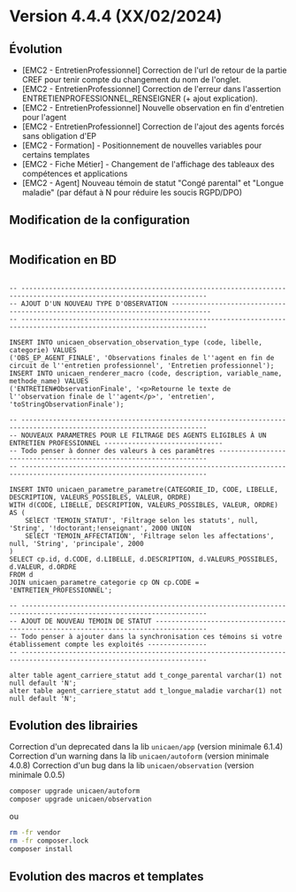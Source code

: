 Version 4.4.4 (XX/02/2024)
====

Évolution
---
- [EMC2 - EntretienProfessionnel] Correction de l'url de retour de la partie CREF pour tenir compte du changement du nom de l'onglet.
- [EMC2 - EntretienProfessionnel] Correction de l'erreur dans l'assertion ENTRETIENPROFESSIONNEL_RENSEIGNER (+ ajout explication).
- [EMC2 - EntretienProfessionnel] Nouvelle observation en fin d'entretien pour l'agent
- [EMC2 - EntretienProfessionnel] Correction de l'ajout des agents forcés sans obligation d'EP
- [EMC2 - Formation] - Positionnement de nouvelles variables pour certains templates
- [EMC2 - Fiche Métier] - Changement de l'affichage des tableaux des compétences et applications
- [EMC2 - Agent] Nouveau témoin de statut "Congé parental" et "Longue maladie" (par défaut à N pour réduire les soucis RGPD/DPO) 

Modification de la configuration
---

```bash
```

Modification en BD
---

```postgresql

-- ---------------------------------------------------------------------------------------------------------------------
-- AJOUT D'UN NOUVEAU TYPE D'OBSERVATION --------------------------------------------------------------------------------
-- ---------------------------------------------------------------------------------------------------------------------

INSERT INTO unicaen_observation_observation_type (code, libelle, categorie) VALUES 
('OBS_EP_AGENT_FINALE', 'Observations finales de l''agent en fin de circuit de l''entretien professionnel', 'Entretien professionnel');
INSERT INTO unicaen_renderer_macro (code, description, variable_name, methode_name) VALUES 
('ENTRETIEN#ObservationFinale', '<p>Retourne le texte de l''observation finale de l''agent</p>', 'entretien', 'toStringObservationFinale');

-- ---------------------------------------------------------------------------------------------------------------------
-- NOUVEAUX PARAMETRES POUR LE FILTRAGE DES AGENTS ELIGIBLES À UN ENTRETIEN PROFESSIONNEL ------------------------------
-- Todo penser à donner des valeurs à ces paramêtres -------------------------------------------------------------------    
-- ---------------------------------------------------------------------------------------------------------------------

INSERT INTO unicaen_parametre_parametre(CATEGORIE_ID, CODE, LIBELLE, DESCRIPTION, VALEURS_POSSIBLES, VALEUR, ORDRE)
WITH d(CODE, LIBELLE, DESCRIPTION, VALEURS_POSSIBLES, VALEUR, ORDRE) AS (
    SElECT 'TEMOIN_STATUT', 'Filtrage selon les statuts', null, 'String', '!doctorant;!enseignant', 2000 UNION
    SElECT 'TEMOIN_AFFECTATION', 'Filtrage selon les affectations', null, 'String', 'principale', 2000
)
SELECT cp.id, d.CODE, d.LIBELLE, d.DESCRIPTION, d.VALEURS_POSSIBLES, d.VALEUR, d.ORDRE
FROM d
JOIN unicaen_parametre_categorie cp ON cp.CODE = 'ENTRETIEN_PROFESSIONNEL';

-- ---------------------------------------------------------------------------------------------------------------------
-- AJOUT DE NOUVEAU TEMOIN DE STATUT -----------------------------------------------------------------------------------
-- Todo penser à ajouter dans la synchronisation ces témoins si votre établissement compte les exploités ---------------    
-- ---------------------------------------------------------------------------------------------------------------------

alter table agent_carriere_statut add t_conge_parental varchar(1) not null default 'N';
alter table agent_carriere_statut add t_longue_maladie varchar(1) not null default 'N';
```

Evolution des librairies
---

Correction d'un deprecated dans la lib `unicaen/app` (version minimale 6.1.4)
Correction d'un warning dans la lib `unicaen/autoform` (version minimale 4.0.8)
Correction d'un bug dans la lib `unicaen/observation` (version minimale 0.0.5)

```bash
composer upgrade unicaen/autoform
composer upgrade unicaen/observation
```

ou

```bash
rm -fr vendor
rm -fr composer.lock
composer install
```

Evolution des macros et templates
---

